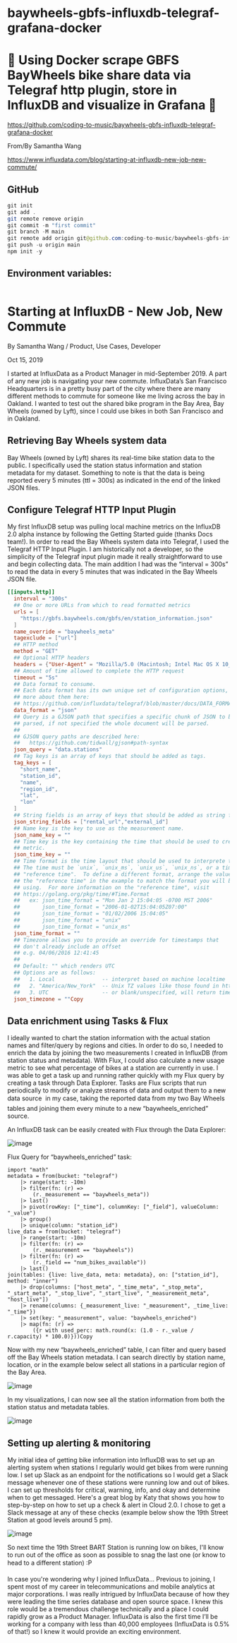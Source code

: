 # baywheels-gbfs-influxdb-telegraf-grafana-docker

# 🚀 Using Docker scrape GBFS BayWheels bike share data via Telegraf http plugin, store in InfluxDB and visualize in Grafana 🚀

https://github.com/coding-to-music/baywheels-gbfs-influxdb-telegraf-grafana-docker

From/By Samantha Wang

https://www.influxdata.com/blog/starting-at-influxdb-new-job-new-commute/

## GitHub

```java
git init
git add .
git remote remove origin
git commit -m "first commit"
git branch -M main
git remote add origin git@github.com:coding-to-music/baywheels-gbfs-influxdb-telegraf-grafana-docker.git
git push -u origin main
npm init -y
```

## Environment variables:

```java

```

# Starting at InfluxDB - New Job, New Commute

By Samantha Wang / Product, Use Cases, Developer

Oct 15, 2019

I started at InfluxData as a Product Manager in mid-September 2019. A part of any new job is navigating your new commute. InfluxData’s San Francisco Headquarters is in a pretty busy part of the city where there are many different methods to commute for someone like me living across the bay in Oakland. I wanted to test out the shared bike program in the Bay Area, Bay Wheels (owned by Lyft), since I could use bikes in both San Francisco and in Oakland.

## Retrieving Bay Wheels system data

Bay Wheels (owned by Lyft) shares its real-time bike station data to the public. I specifically used the station status information and station metadata for my dataset. Something to note is that the data is being reported every 5 minutes (ttl = 300s) as indicated in the end of the linked JSON files.

## Configure Telegraf HTTP Input Plugin

My first InfluxDB setup was pulling local machine metrics on the InfluxDB 2.0 alpha instance by following the Getting Started guide (thanks Docs team!). In order to read the Bay Wheels system data into Telegraf, I used the Telegraf HTTP Input Plugin. I am historically not a developer, so the simplicity of the Telegraf input plugin made it really straightforward to use and begin collecting data. The main addition I had was the “interval = 300s” to read the data in every 5 minutes that was indicated in the Bay Wheels JSON file.

```conf
[[inputs.http]]
  interval = "300s"
  ## One or more URLs from which to read formatted metrics
  urls = [
    "https://gbfs.baywheels.com/gbfs/en/station_information.json"
  ]
  name_override = "baywheels_meta"
  tagexclude = ["url"]
  ## HTTP method
  method = "GET"
  ## Optional HTTP headers
  headers = {"User-Agent" = "Mozilla/5.0 (Macintosh; Intel Mac OS X 10_14_4) AppleWebKit/537.36 (KHTML, like Gecko) Chrome/74.0.3729.131 Safari/537.36"}
  ## Amount of time allowed to complete the HTTP request
  timeout = "5s"
  ## Data format to consume.
  ## Each data format has its own unique set of configuration options, read
  ## more about them here:
  ## https://github.com/influxdata/telegraf/blob/master/docs/DATA_FORMATS_INPUT.md
  data_format = "json"
  ## Query is a GJSON path that specifies a specific chunk of JSON to be
  ## parsed, if not specified the whole document will be parsed.
  ##
  ## GJSON query paths are described here:
  ##   https://github.com/tidwall/gjson#path-syntax
  json_query = "data.stations"
  ## Tag keys is an array of keys that should be added as tags.
  tag_keys = [
    "short_name",
    "station_id",
    "name",
    "region_id",
    "lat",
    "lon"
  ]
  ## String fields is an array of keys that should be added as string fields.
  json_string_fields = ["rental_url","external_id"]
  ## Name key is the key to use as the measurement name.
  json_name_key = ""
  ## Time key is the key containing the time that should be used to create the
  ## metric.
  json_time_key = ""
  ## Time format is the time layout that should be used to interprete the json_time_key.
  ## The time must be `unix`, `unix_ms`, `unix_us`, `unix_ns`, or a time in the
  ## "reference time".  To define a different format, arrange the values from
  ## the "reference time" in the example to match the format you will be
  ## using.  For more information on the "reference time", visit
  ## https://golang.org/pkg/time/#Time.Format
  ##   ex: json_time_format = "Mon Jan 2 15:04:05 -0700 MST 2006"
  ##       json_time_format = "2006-01-02T15:04:05Z07:00"
  ##       json_time_format = "01/02/2006 15:04:05"
  ##       json_time_format = "unix"
  ##       json_time_format = "unix_ms"
  json_time_format = ""
  ## Timezone allows you to provide an override for timestamps that
  ## don't already include an offset
  ## e.g. 04/06/2016 12:41:45
  ##
  ## Default: "" which renders UTC
  ## Options are as follows:
  ##   1. Local               -- interpret based on machine localtime
  ##   2. "America/New_York"  -- Unix TZ values like those found in https://en.wikipedia.org/wiki/List_of_tz_database_time_zones
  ##   3. UTC                 -- or blank/unspecified, will return timestamp in UTC
  json_timezone = ""Copy
```

## Data enrichment using Tasks & Flux

I ideally wanted to chart the station information with the actual station names and filter/query by regions and cities. In order to do so, I needed to enrich the data by joining the two measurements I created in InfluxDB (from station status and metadata). With Flux, I could also calculate a new usage metric to see what percentage of bikes at a station are currently in use. I was able to get a task up and running rather quickly with my Flux query by creating a task through Data Explorer. Tasks are Flux scripts that run periodically to modify or analyze streams of data and output them to a new data source  in my case, taking the reported data from my two Bay Wheels tables and joining them every minute to a new “baywheels_enriched” source.

An InfluxDB task can be easily created with Flux through the Data Explorer:

![image](/images/flux-Query-Editor.jpg)

Flux Query for “baywheels_enriched” task:

```flux
import "math"
metadata = from(bucket: "telegraf")
    |> range(start: -10m)
    |> filter(fn: (r) =>
        (r._measurement == "baywheels_meta"))
    |> last()
    |> pivot(rowKey: ["_time"], columnKey: ["_field"], valueColumn: "_value")
    |> group()
    |> unique(column: "station_id")
live_data = from(bucket: "telegraf")
    |> range(start: -10m)
    |> filter(fn: (r) =>
        (r._measurement == "baywheels"))
    |> filter(fn: (r) =>
        (r._field == "num_bikes_available"))
    |> last()
join(tables: {live: live_data, meta: metadata}, on: ["station_id"], method: "inner")
    |> drop(columns: ["host_meta", "_time_meta", "_stop_meta", "_start_meta", "_stop_live", "_start_live", "_measurement_meta", "host_live"])
    |> rename(columns: {_measurement_live: "_measurement", _time_live: "_time"})
    |> set(key: "_measurement", value: "baywheels_enriched")
    |> map(fn: (r) =>
        ({r with used_perc: math.round(x: (1.0 - r._value / r.capacity) * 100.0)}))Copy
```

Now with my new “baywheels_enriched” table, I can filter and query based off the Bay Wheels station metadata. I can search directly by station name, location, or in the example below select all stations in a particular region of the Bay Area.

![image](/images/query-1.jpg)

In my visualizations, I can now see all the station information from both the station status and metadata tables.

![image](/images/graphs-fields.jpg)

## Setting up alerting & monitoring

My initial idea of getting bike information into InfluxDB was to set up an alerting system when stations I regularly would get bikes from were running low. I set up Slack as an endpoint for the notifications so I would get a Slack message whenever one of these stations were running low and out of bikes. I can set up thresholds for critical, warning, info, and okay and determine when to get messaged. Here's a great blog by Katy that shows you how to step-by-step on how to set up a check & alert in Cloud 2.0. I chose to get a Slack message at any of these checks (example below show the 19th Street Station at good levels around 5 pm).

![image](/images/alerting-monitoring-slack-influxdb.png)

So next time the 19th Street BART Station is running low on bikes, I'll know to run out of the office as soon as possible to snag the last one (or know to head to a different station) :P

In case you're wondering why I joined InfluxData...
Previous to joining, I spent most of my career in telecommunications and mobile analytics at major corporations. I was really intrigued by InfluxData because of how they were leading the time series database and open source space. I knew this role would be a tremendous challenge technically and a place I could rapidly grow as a Product Manager. InfluxData is also the first time I’ll be working for a company with less than 40,000 employees (InfluxData is 0.5% of that!) so I knew it would provide an exciting environment.
